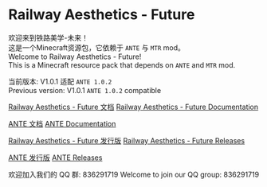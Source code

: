 # Railway Aesthetics - Future

欢迎来到铁路美学-未来！  
这是一个Minecraft资源包，它依赖于 `ANTE` 与 `MTR` mod。  
Welcome to Railway Aesthetics - Future!  
This is a Minecraft resource pack that depends on `ANTE` and `MTR` mod.

当前版本: V1.0.1 适配 `ANTE 1.0.2`  
Previous version: V1.0.1 `ANTE 1.0.2` compatible

[Railway Aesthetics - Future 文档](https://aphrodite281.github.io/RailwayAesthetics-Future/#/)
[Railway Aesthetics - Future Documentation](https://aphrodite281.github.io/RailwayAesthetics-Future/#/)

[ANTE 文档](https://aphrodite281.github.io/mtr-ante/#/)
[ANTE Documentation](https://aphrodite281.github.io/mtr-ante/#/)

[Railway Aesthetics - Future 发行版](https://github.com/aphrodite281/RailwayAesthetics-Future/releases)
[Railway Aesthetics - Future Releases](https://github.com/aphrodite281/RailwayAesthetics-Future/releases)

[ANTE 发行版](https://github.com/aphrodite281/mtr-ante/releases)
[ANTE Releases](https://github.com/aphrodite281/mtr-ante/releases)

欢迎加入我们的 QQ 群: 836291719
Welcome to join our QQ group: 836291719